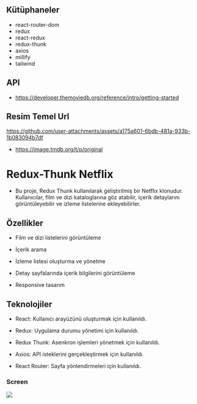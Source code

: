 ## Kütüphaneler

- react-router-dom
- redux
- react-redux
- redux-thunk
- axios
- millify
- tailwind 

## API 

- https://developer.themoviedb.org/reference/intro/getting-started

## Resim Temel Url

https://github.com/user-attachments/assets/a175a601-6bdb-481a-933b-1b083094b7df 



- https://image.tmdb.org/t/p/original

# Redux-Thunk Netflix 

- Bu proje, Redux Thunk kullanılarak geliştirilmiş bir Netflix klonudur. Kullanıcılar, film ve dizi kataloglarına göz atabilir, içerik detaylarını görüntüleyebilir ve izleme listelerine ekleyebilirler. 

## Özellikler 

- Film ve dizi listelerini görüntüleme

- İçerik arama

- İzleme listesi oluşturma ve yönetme

- Detay sayfalarında içerik bilgilerini görüntüleme

- Responsive tasarım 

## Teknolojiler

- React: Kullanıcı arayüzünü oluşturmak için kullanıldı.

- Redux: Uygulama durumu yönetimi için kullanıldı.

- Redux Thunk: Asenkron işlemleri yönetmek için kullanıldı.

- Axios: API isteklerini gerçekleştirmek için kullanıldı.

- React Router: Sayfa yönlendirmeleri için kullanıldı. 

### Screen 

<img src="screen.gif" />
